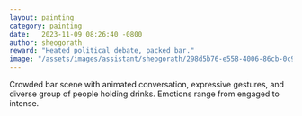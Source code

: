 ```yaml
---
layout: painting
category: painting
date:   2023-11-09 08:26:40 -0800
author: sheogorath
reward: "Heated political debate, packed bar."
image: "/assets/images/assistant/sheogorath/298d5b76-e558-4006-86cb-0c989f3add17.png"
---
```

Crowded bar scene with animated conversation, expressive gestures, and diverse group of people holding drinks. Emotions range from engaged to intense.
